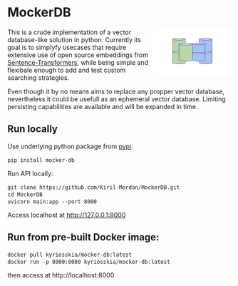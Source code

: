 # MockerDB

<a><img src="https://github.com/Kiril-Mordan/MockerDB/blob/main/docs/mocker_db_logo.png" width="35%" height="35%" align="right" /></a>

This is a crude implementation of a vector database-like solution in python.
Currently its goal is to simplyfy usecases that require extensive use of open source embeddings from [Sentence-Transformers](https://www.sbert.net/docs/pretrained_models.html), while being simple and flexibale enough to add and test custom searching strategies.

Even though it by no means aims to replace any propper vector database, nevertheless it could be
usefull as an ephemeral vector database. Limiting persisting capabilities are available and will be expanded in time.

## Run locally

Use underlying python package from [pypi](https://pypi.org/project/mocker-db/):
```
pip install mocker-db
```

Run API locally:
```
git clone https://github.com/Kiril-Mordan/MockerDB.git
cd MockerDB
uvicorn main:app --port 8000
```

Access localhost at http://127.0.0.1:8000

## Run from pre-built Docker image:

```
docker pull kyriosskia/mocker-db:latest
docker run -p 8000:8080 kyriosskia/mocker-db:latest
```

then access at http://localhost:8000